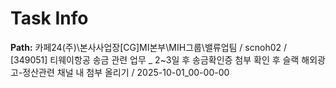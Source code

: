 # Task Info

**Path:** 카페24(주)\본사사업장\[CG]MI본부\MIH그룹\밸류업팀 / scnoh02 / [349051] 티웨이항공 송금 관련 업무 _ 2~3일 후 송금확인증 첨부 확인 후 슬랙 해외광고-정산관련 채널 내 첨부 올리기 / 2025-10-01_00-00-00

